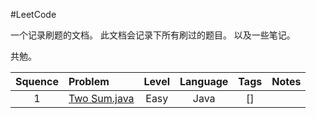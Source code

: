 #LeetCode

一个记录刷题的文档。
此文档会记录下所有刷过的题目。
以及一些笔记。

共勉。



| Squence | Problem       | Level  | Language  | Tags |   Notes   |
|:-------:|:--------------|:------:|:---------:|:----:|:---------:|
|1|[Two Sum.java](https://github.com/AaronPhantomhive/LeetCode/blob/master/Java/1.%20Two%20Sum.java)|Easy|Java|[]||
